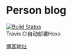 # Person blog
[![Build Status](https://travis-ci.org/ChaosCoffee/ChaosCoffee.github.io.svg?branch=hexo)](https://travis-ci.org/ChaosCoffee/ChaosCoffee.github.io)  
Travis CI自动部署Hexo  

[博客地址](https://chaoscoffee.github.io/)
